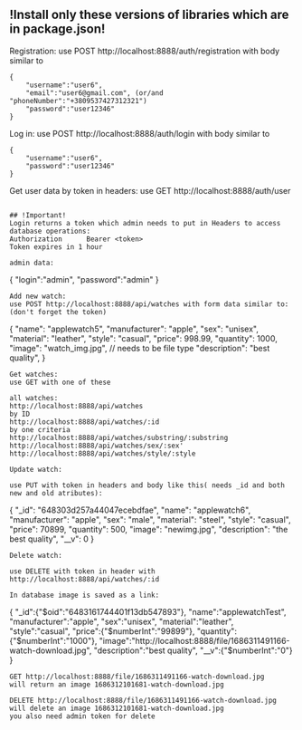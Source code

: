 ## !Install only these versions of libraries which are in package.json!
Registration:
use POST http://localhost:8888/auth/registration with body similar to
````
{
    "username":"user6",
    "email":"user6@gmail.com", (or/and "phoneNumber":"+3809537427312321")
    "password":"user12346"
}
````
Log in:
use POST http://localhost:8888/auth/login with body similar to
````
{
    "username":"user6",
    "password":"user12346"
}
````
Get user data by token in headers:
use GET http://localhost:8888/auth/user
````

## !Important!
Login returns a token which admin needs to put in Headers to access database operations: 
Authorization      Bearer <token>
Token expires in 1 hour

admin data: 
````
{
    "login":"admin",
    "password":"admin"
}
````
Add new watch:
use POST http://localhost:8888/api/watches with form data similar to:
(don't forget the token)
````
{
    "name": "applewatch5",
    "manufacturer": "apple",
    "sex": "unisex",
    "material": "leather",
    "style": "casual",
    "price": 998.99,
    "quantity": 1000,
    "image": "watch_img.jpg", // needs to be file type
    "description": "best quality",
}
````
Get watches:
use GET with one of these

all watches:
http://localhost:8888/api/watches
by ID
http://localhost:8888/api/watches/:id
by one criteria
http://localhost:8888/api/watches/substring/:substring
http://localhost:8888/api/watches/sex/:sex'
http://localhost:8888/api/watches/style/:style

Update watch:

use PUT with token in headers and body like this( needs _id and both new and old atributes):
````
{
    "_id": "648303d257a44047ecebdfae",
    "name": "applewatch6",
    "manufacturer": "apple",
    "sex": "male",
    "material": "steel",
    "style": "casual",
    "price": 70899,
    "quantity": 500,
    "image": "newimg.jpg",
    "description": "the best quality",
    "__v": 0
}
````
Delete watch:

use DELETE with token in header with http://localhost:8888/api/watches/:id

In database image is saved as a link:
````
{
    "_id":{"$oid":"6483161744401f13db547893"},
    "name":"applewatchTest",
    "manufacturer":"apple",
    "sex":"unisex",
    "material":"leather",
    "style":"casual",
    "price":{"$numberInt":"99899"},
    "quantity":{"$numberInt":"1000"},
    "image":"http://localhost:8888/file/1686311491166-watch-download.jpg",
    "description":"best quality",
    "__v":{"$numberInt":"0"}
}
````
GET http://localhost:8888/file/1686311491166-watch-download.jpg
will return an image 1686312101681-watch-download.jpg

DELETE http://localhost:8888/file/1686311491166-watch-download.jpg
will delete an image 1686312101681-watch-download.jpg
you also need admin token for delete
